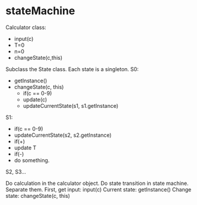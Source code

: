 # stateMachine

Calculator class:
  - input(c)
  - T=0
  - n=0
  - changeState(c,this)
  
Subclass the State class.
Each state is a singleton.
S0:
 - getInstance()
 - changeState(c, this)
   - if(c == 0-9)
   - update(c)
   - updateCurrentState(s1, s1.getInstance)
   
S1:
  - if(c == 0-9)
  - updateCurrentState(s2, s2.getInstance)
  - if(+)
  - update T
  - if(-)
  - do something.
  
S2, S3...
   
Do calculation in the calculator object. Do state transition in state machine. Separate them.
First, get input: input(c)
Current state: getInstance()
Change state: changeState(c, this)

